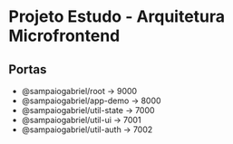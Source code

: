 # Projeto Estudo - Arquitetura Microfrontend

## Portas

- @sampaiogabriel/root -> 9000
- @sampaiogabriel/app-demo -> 8000
- @sampaiogabriel/util-state -> 7000
- @sampaiogabriel/util-ui -> 7001
- @sampaiogabriel/util-auth -> 7002
